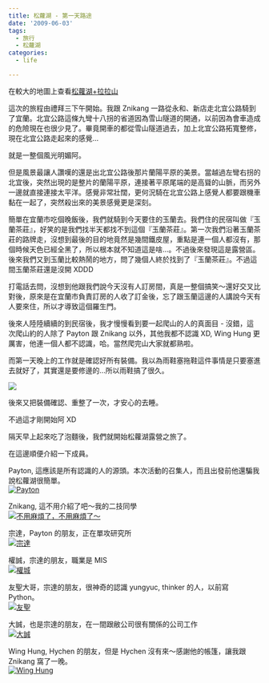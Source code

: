 ```yaml
---
title: 松蘿湖 - 第一天路途
date: '2009-06-03'
tags:
  - 旅行
  - 松蘿湖
categories:
  - life

---
```

  
在較大的地圖上查看[松蘿湖+拉拉山](http://maps.google.com.tw/maps/ms?ie=UTF8&hl=zh-TW&oe=UTF8&num=200&brcurrent=3,0x0:0x0&source=embed&msa=0&msid=102940795217138094975.00046b2130e088a63a180&ll=24.918822,121.681137&spn=0.298907,0.549316&z=11)  
  
這次的旅程由禮拜三下午開始。我跟 Znikang 一路從永和、新店走北宜公路騎到了宜蘭。北宜公路這條九彎十八拐的省道因為雪山隧道的開通，以前因為會車造成的危險現在也很少見了。畢竟開車的都從雪山隧道過去，加上北宜公路拓寬整修，現在北宜公路走起來的感覺…  
  
就是一整個風光明媚阿。  
  
但是風景最讓人讚嘆的還是出北宜公路後那片蘭陽平原的美景。當越過左彎右拐的北宜後，突然出現的是整片的蘭陽平原，連接著平原尾端的是高聳的山脈，而另外一邊就直接連接太平洋。感覺非常壯闊，更何況騎在北宜公路上感覺人都要跟機車黏在一起了，突然殺出來的美景感覺更是深刻。  
  
簡單在宜蘭市吃個晚飯後，我們就騎到今天要住的玉蘭去。我們住的民宿叫做『玉蘭茶莊』，好笑的是我們找半天都找不到這個『玉蘭茶莊』。第一次我們沿著玉蘭茶莊的路牌走，沒想到最後的目的地竟然是幾間鐵皮屋，重點是連一個人都沒有，那個時候天色已經全黑了，所以根本就不知道這是啥…。不過後來發現這是露營區。後來我們又到玉蘭比較熱鬧的地方，問了幾個人終於找到了『玉蘭茶莊』。不過這間玉蘭茶莊還是沒開 XDDD  
  
打電話去問，沒想到他跟我們說今天沒有人訂房間，真是一整個搞笑～還好交叉比對後，原來是在宜蘭市負責訂房的人收了訂金後，忘了跟玉蘭這邊的人講說今天有人要來住，所以才導致這個羅生門。  
  
後來人陸陸續續的到民宿後，我才慢慢看到要一起爬山的人的真面目 - 沒錯，這次爬山約的人除了 Payton 跟 Znikang 以外，其他我都不認識 XD, Wing Hung 更厲害，他連一個人都不認識，哈。當然爬完山大家就都熟啦。  
  
而第一天晚上的工作就是確認好所有裝備。我以為雨鞋塞拖鞋這件事情是只要塞進去就好了，其實還是要修邊的…所以雨鞋搞了很久。  
  

[![](http://photos-b.ak.fbcdn.net/hphotos-ak-snc1/hs096.snc1/4711_1155313796953_1050957409_1411409_5681352_n.jpg)](http://photos-b.ak.fbcdn.net/hphotos-ak-snc1/hs096.snc1/4711_1155313796953_1050957409_1411409_5681352_n.jpg)

  
後來又把裝備確認、重整了一次，才安心的去睡。  
  
  
  
不過這才剛開始阿 XD  
  
隔天早上起來吃了泡麵後，我們就開始松蘿湖露營之旅了。  
  
  
  
  
  
在這邊順便介紹一下成員。  
  
Payton, 這應該是所有認識的人的源頭。本次活動的召集人，而且出發前他還騙我說松蘿湖很簡單。  
[![Payton](images/1.jpg)](http://www.flickr.com/photos/yurenju/3580703742/ "Flickr 上 yurenju 的 Payton")  
  
Znikang, 這不用介紹了吧～我的二技同學  
[![不用麻煩了，不用麻煩了～](images/2.jpg)](http://www.flickr.com/photos/yurenju/3579892167/ "Flickr 上 yurenju 的 不用麻煩了，不用麻煩了～")  
  
宗達，Payton 的朋友，正在單攻研究所  
[![宗達](images/3.jpg)](http://www.flickr.com/photos/yurenju/3580703286/ "Flickr 上 yurenju 的 宗達")  
  
權誠，宗達的朋友，職業是 MIS  
[![權城](images/4.jpg)](http://www.flickr.com/photos/yurenju/3580702640/ "Flickr 上 yurenju 的 權城")  
  
友聖大哥，宗達的朋友，很神奇的認識 yungyuc, thinker 的人，以前寫 Python。  
[![友聖](images/5.jpg)](http://www.flickr.com/photos/yurenju/3579893529/ "Flickr 上 yurenju 的 友聖")  
  
大誠，也是宗達的朋友，在一間跟敝公司很有關係的公司工作  
[![大誠](images/6.jpg)](http://www.flickr.com/photos/yurenju/3579893855/ "Flickr 上 yurenju 的 大誠")  
  
Wing Hung, Hychen 的朋友，但是 Hychen 沒有來～感謝他的帳篷，讓我跟 Znikang 窩了一晚。  
[![Wing Hung](images/7.jpg)](http://www.flickr.com/photos/yurenju/3579893061/ "Flickr 上 yurenju 的 Wing Hung")